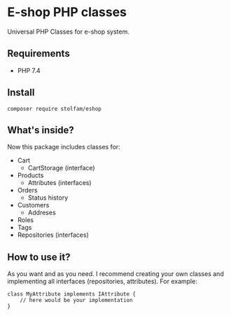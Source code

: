 # E-shop PHP classes
Universal PHP Classes for e-shop system.

## Requirements
- PHP 7.4

## Install
```
composer require stolfam/eshop
```

## What's inside?
Now this package includes classes for:
- Cart
    - CartStorage (interface)
- Products
    - Attributes (interfaces)
- Orders
    - Status history
- Customers
    - Addreses
- Roles
- Tags
- Repositories (interfaces)

## How to use it?
As you want and as you need.
I recommend creating your own classes and implementing all interfaces (repositories, attributes).
For example:
```
class MyAttribute implements IAttribute {
    // here would be your implementation
}
```